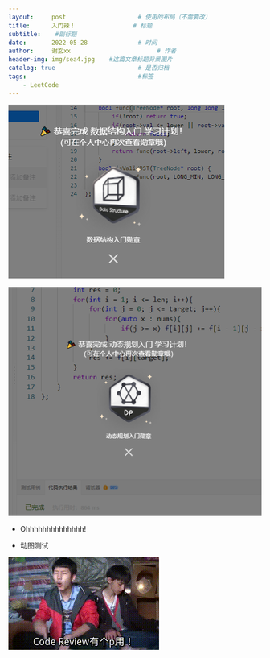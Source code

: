 ```yaml
---
layout:     post   				    # 使用的布局（不需要改）
title:      入门辣！				# 标题 
subtitle:    #副标题
date:       2022-05-28 				# 时间
author:     谢玄xx 						# 作者
header-img: img/sea4.jpg 	#这篇文章标题背景图片
catalog: true 						# 是否归档
tags:								#标签
    - LeetCode
---
```


![](https://raw.githubusercontent.com/xie96808/xie96808.github.io/master/img/rumen.PNG)

![](https://raw.githubusercontent.com/xie96808/xie96808.github.io/master/img/dp_first.PNG)

* Ohhhhhhhhhhhhhh! 

* 动图测试

![](https://raw.githubusercontent.com/xie96808/xie96808.github.io/master/img/codereview.gif)
